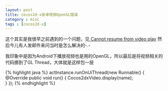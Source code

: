 ```yaml
---
layout: post
title: cocos2d-x安卓视频OpenGL错误
category : misc
tags : [cocos2d-x]
---
```


这个其实是我很早之前遇到的一个问题，见[
Cannot resume from video play](http://discuss.cocos2d-x.org/t/cannot-resume-from-video-play/10571) 然后今儿有人发邮件来问当时是怎么解决的-.-

我印象中是因为Android下播放视频也是用的OpenGL，所以最后是将视频相关的代码挪到了GL Thread，大体就是这样包一层

{% highlight java %}
actInstance.runOnUiThread(new Runnable() {
    @Override
    public void run() {
       	Cocos2dxVideo.display(name);            
    }
});
{% endhighlight %}